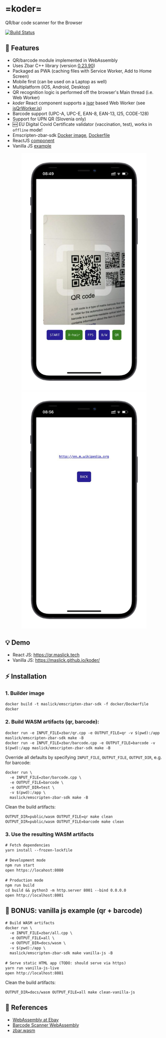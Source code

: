 # =koder=
QR/bar code scanner for the Browser

[![Build Status](https://github.com/maslick/koder-react/workflows/build/badge.svg)](https://github.com/maslick/koder-react/actions?query=workflow%3Abuild)

## 🚀 Features
* QR/barcode module implemented in WebAssembly
* Uses Zbar C++ library (version [0.23.90](https://github.com/mchehab/zbar))
* Packaged as PWA (caching files with Service Worker, Add to Home Screen)
* Mobile first (can be used on a Laptop as well)
* Multiplatform (iOS, Android, Desktop)
* QR recognition logic is performed off the browser's Main thread (i.e. Web Worker)
* *koder* React component supports a [jsqr](https://www.npmjs.com/package/jsqr) based Web Worker (see [jsQrWorker.js](./public/jsQrWorker.js))  
* Barcode support (UPC-A, UPC-E, EAN-8, EAN-13, I25, CODE-128)
* Support for UPN QR (Slovenia only)
* :new: EU Digital Covid Certificate validator (vaccination, test), works in ``offline`` mode!
* Emscripten-zbar-sdk [Docker image](https://hub.docker.com/r/maslick/emscripten-zbar-sdk), [Dockerfile](./docker/Dockerfile)
* ReactJS [component](./src/components/scan.js)
* Vanilla JS [example](./docs)

<p align="center" >
  <img src="./screenshots/app_1.png" width="400px" />
  <img src="./screenshots/app_2.png" width="400px" />
</p>

## :bulb: Demo
* React JS: https://qr.maslick.tech
* Vanilla JS: https://maslick.github.io/koder/

## ⚡ Installation

### 1. Builder image
```shell
docker build -t maslick/emscripten-zbar-sdk -f docker/Dockerfile docker
```

### 2. Build WASM artifacts (qr, barcode):
```shell
docker run -e INPUT_FILE=zbar/qr.cpp -e OUTPUT_FILE=qr -v $(pwd):/app maslick/emscripten-zbar-sdk make -B
docker run -e INPUT_FILE=zbar/barcode.cpp -e OUTPUT_FILE=barcode -v $(pwd):/app maslick/emscripten-zbar-sdk make -B
```

Override all defaults by specifying ``INPUT_FILE``, ``OUTPUT_FILE``, ``OUTPUT_DIR``, e.g. for barcode:
```shell
docker run \
  -e INPUT_FILE=zbar/barcode.cpp \
  -e OUTPUT_FILE=barcode \
  -e OUTPUT_DIR=test \
  -v $(pwd):/app \
  maslick/emscripten-zbar-sdk make -B
```

Clean the build artifacts:
```shell
OUTPUT_DIR=public/wasm OUTPUT_FILE=qr make clean
OUTPUT_DIR=public/wasm OUTPUT_FILE=barcode make clean
```

### 3. Use the resulting WASM artifacts

```shell
# Fetch dependencies
yarn install --frozen-lockfile

# Development mode
npm run start
open https://locahost:8080

# Production mode
npm run build
cd build && python3 -m http.server 8001 --bind 0.0.0.0
open http://localhost:8001
```


## :gem: BONUS: vanilla js example (qr + barcode)
```shell
# Build WASM artifacts
docker run \
  -e INPUT_FILE=zbar/all.cpp \
  -e OUTPUT_FILE=all \
  -e OUTPUT_DIR=docs/wasm \
  -v $(pwd):/app \
  maslick/emscripten-zbar-sdk make vanilla-js -B

# Serve static HTML app (TODO: should serve via https)
yarn run vanilla-js-live
open http://localhost:8081
```

Clean the build artifacts:
```shell
OUTPUT_DIR=docs/wasm OUTPUT_FILE=all make clean-vanilla-js
```

## 🔭 References
* [WebAssembly at Ebay](https://tech.ebayinc.com/engineering/webassembly-at-ebay-a-real-world-use-case/)
* [Barcode Scanner WebAssembly](https://barkeywolf.consulting/posts/barcode-scanner-webassembly/)
* [zbar.wasm](https://github.com/samsam2310/zbar.wasm)
